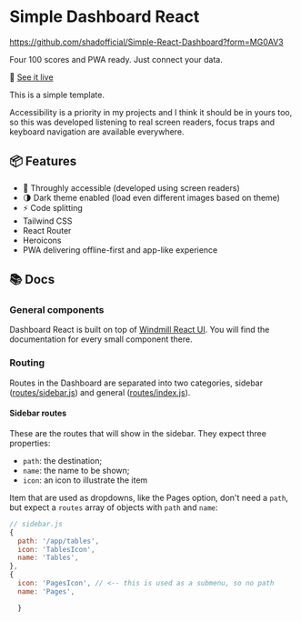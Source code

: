 # Simple Dashboard React
https://github.com/shadofficial/Simple-React-Dashboard?form=MG0AV3

Four 100 scores and PWA ready. Just connect your data.

🚀 [See it live]( )

This is a simple template.

Accessibility is a priority in my projects and I think it should be in yours too, so this was developed listening to real screen readers, focus traps and keyboard navigation are available everywhere.

## 📦 Features

- 🦮 Throughly accessible (developed using screen readers)
- 🌗 Dark theme enabled (load even different images based on theme)
- ⚡ Code splitting
- Tailwind CSS
- React Router
- Heroicons
- PWA delivering offline-first and app-like experience

## 📚 Docs

### General components

Dashboard React is built on top of [Windmill React UI](https://windmillui.com/react-ui). You will find the documentation for every small component there.

### Routing

Routes in the Dashboard are separated into two categories, sidebar ([routes/sidebar.js](src/routes/sidebar.js)) and general ([routes/index.js](src/routes/index.js)).

#### Sidebar routes

These are the routes that will show in the sidebar. They expect three properties:

- `path`: the destination;
- `name`: the name to be shown;
- `icon`: an icon to illustrate the item

Item that are used as dropdowns, like the Pages option, don't need a `path`, but expect a `routes` array of objects with `path` and `name`:

```js
// sidebar.js
{
  path: '/app/tables',
  icon: 'TablesIcon',
  name: 'Tables',
},
{
  icon: 'PagesIcon', // <-- this is used as a submenu, so no path
  name: 'Pages',

  }
